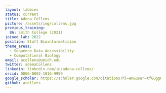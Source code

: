 ```yaml
---
layout: labbies
status: current
title: Adena Collens
picture: /assets/img/collens.jpg
previous_training:
  BA: Smith College (2021)
joined_lab: 2022
position: Staff Bioinformatician 
theme_areas:
  - Sequence Data Accessibility
  - Computational Biology
email: acollens@umich.edu  
twitter: adenaCollens
linkedin: linkedin.com/in/adena-collens/
orcid: 0000-0002-1016-9999
google_scholar: https://scholar.google.com/citations?hl=en&user=tfGGggQAAAAJ&view_op=list_works&gmla=AJsN-F7IqWrYwB5fh6FGcu7lgPkNUqwhVPtuwEM78XR-InKB0KGxyAy_9LAURJQjk4GnD2EsyNnsQkrEGh6k-aqcfRZGr5iLnhZaoE-ln73B8SzfgxBYiKY
github: acollens 
---
```


